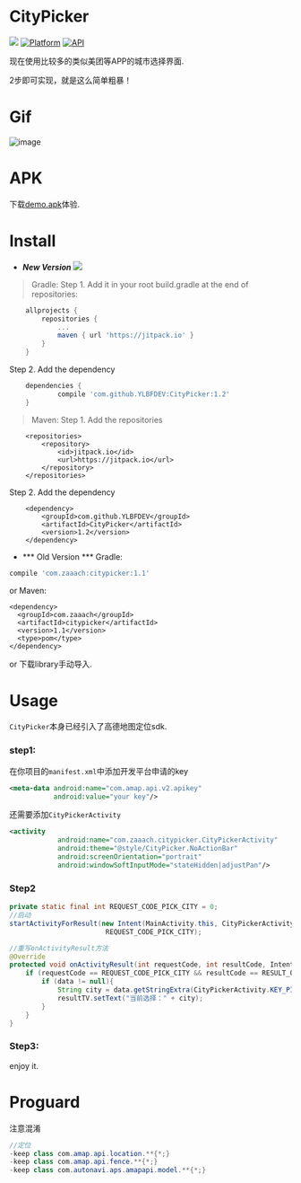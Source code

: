 

# CityPicker

[![](https://jitpack.io/v/YLBFDEV/CityPicker.svg)](https://jitpack.io/#YLBFDEV/CityPicker)
[![Platform](https://img.shields.io/badge/platform-android-green.svg)](http://developer.android.com/index.html)
[![API](https://img.shields.io/badge/API-9%2B-yellow.svg?style=flat)](https://android-arsenal.com/api?level=9)

现在使用比较多的类似美团等APP的城市选择界面.

2步即可实现，就是这么简单粗暴！

# Gif

![image](https://github.com/zaaach/CityPicker/raw/master/art/screen.gif)

# APK

下载[demo.apk](https://github.com/zaaach/CityPicker/raw/master/art/demo.apk)体验.

# Install

- ***New Version***
[![](https://jitpack.io/v/YLBFDEV/CityPicker.svg)](https://jitpack.io/#YLBFDEV/CityPicker)

> Gradle:
Step 1.
Add it in your root build.gradle at the end of repositories:
```groovy
	allprojects {
		repositories {
			...
			maven { url 'https://jitpack.io' }
		}
	}
```
Step 2. Add the dependency
```groovy
	dependencies {
	        compile 'com.github.YLBFDEV:CityPicker:1.2'
	}
```

> Maven:
Step 1. Add the repositories
```
	<repositories>
		<repository>
		    <id>jitpack.io</id>
		    <url>https://jitpack.io</url>
		</repository>
	</repositories>
```
Step 2. Add the dependency
```
	<dependency>
	    <groupId>com.github.YLBFDEV</groupId>
	    <artifactId>CityPicker</artifactId>
	    <version>1.2</version>
	</dependency>
```


- *** Old Version ***
Gradle:
```groovy
compile 'com.zaaach:citypicker:1.1'
```

or Maven:

```xm
<dependency>
  <groupId>com.zaaach</groupId>
  <artifactId>citypicker</artifactId>
  <version>1.1</version>
  <type>pom</type>
</dependency>
```

or 下载library手动导入.

# Usage

`CityPicker`本身已经引入了高德地图定位sdk.

### step1:

在你项目的`manifest.xml`中添加开发平台申请的key

```xml
<meta-data android:name="com.amap.api.v2.apikey"
           android:value="your key"/>
```
还需要添加`CityPickerActivity`

```xml
<activity
            android:name="com.zaaach.citypicker.CityPickerActivity"
            android:theme="@style/CityPicker.NoActionBar"
            android:screenOrientation="portrait"
            android:windowSoftInputMode="stateHidden|adjustPan"/>
```

### Step2

```java
private static final int REQUEST_CODE_PICK_CITY = 0;
//启动
startActivityForResult(new Intent(MainActivity.this, CityPickerActivity.class),
                        REQUEST_CODE_PICK_CITY);

//重写onActivityResult方法
@Override
protected void onActivityResult(int requestCode, int resultCode, Intent data) {
    if (requestCode == REQUEST_CODE_PICK_CITY && resultCode == RESULT_OK){
        if (data != null){
            String city = data.getStringExtra(CityPickerActivity.KEY_PICKED_CITY);
            resultTV.setText("当前选择：" + city);
        }
    }
}
```

### Step3:

enjoy it.

# Proguard

注意混淆

```java
//定位
-keep class com.amap.api.location.**{*;}
-keep class com.amap.api.fence.**{*;}
-keep class com.autonavi.aps.amapapi.model.**{*;}
```

